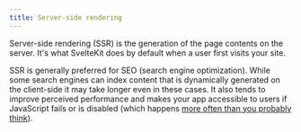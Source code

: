 ```yaml
---
title: Server-side rendering
---
```


Server-side rendering (SSR) is the generation of the page contents on the server. It's what SvelteKit does by default when a user first visits your site.

SSR is generally preferred for SEO (search engine optimization). While some search engines can index content that is dynamically generated on the client-side it may take longer even in these cases. It also tends to improve perceived performance and makes your app accessible to users if JavaScript fails or is disabled (which happens [more often than you probably think](https://kryogenix.org/code/browser/everyonehasjs.html)).
